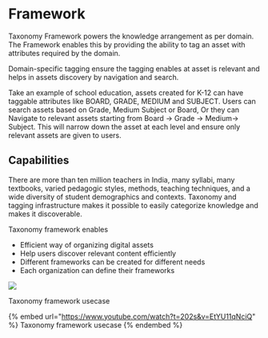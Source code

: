 # Framework

Taxonomy Framework powers the knowledge arrangement as per domain. The Framework enables this by providing the ability to tag an asset with attributes required by the domain.

Domain-specific tagging ensure the tagging enables at asset is relevant and helps in assets discovery by navigation and search.&#x20;

Take an example of school education, assets created for K-12 can have taggable attributes like BOARD, GRADE, MEDIUM and SUBJECT. Users can search assets based on Grade, Medium Subject or Board, Or they can Navigate to relevant assets starting from Board -> Grade -> Medium-> Subject. This will narrow down the asset at each level and ensure only relevant assets are given to users.

## Capabilities&#x20;

There are more than ten million teachers in India, many syllabi, many textbooks, varied pedagogic styles, methods, teaching techniques, and a wide diversity of student demographics and contexts. Taxonomy and tagging infrastructure makes it possible to easily categorize knowledge and makes it discoverable.&#x20;

Taxonomy framework enables&#x20;

* Efficient way of organizing digital assets&#x20;
* Help users discover relevant content efficiently&#x20;
* Different frameworks can be created for different needs&#x20;
* Each organization can define their frameworks

![](../../../.gitbook/assets/taxonomy\_enables.png)

Taxonomy framework usecase

{% embed url="https://www.youtube.com/watch?t=202s&v=EtYU11qNciQ" %}
Taxonomy framework usecase
{% endembed %}
